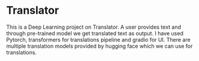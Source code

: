 # Translator
This is a Deep Learning project on Translator. A user provides text and through pre-trained model we get translated text as output. I have used Pytorch, transformers for translations pipeline and gradio for UI. There are multiple translation models provided by hugging face which we can use  for translations.
